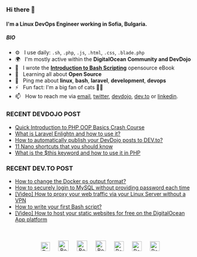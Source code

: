 ### Hi there 👋

#### I'm a Linux DevOps Engineer working in Sofia, Bulgaria.

##### BIO

- ⚙️&nbsp;&nbsp; I use daily: `.sh`, `.php`, `.js`, `.html`, `.css`, `.blade.php`
- 🌍&nbsp;&nbsp; I'm mostly active within the **DigitalOcean Community and DevDojo**
- 📘&nbsp;&nbsp; I wrote the **[Introduction to Bash Scripting](https://github.com/bobbyiliev/introduction-to-bash-scripting)** opensource eBook
- 🌱&nbsp;&nbsp; Learning all about **Open Source**
- 💬&nbsp;&nbsp; Ping me about **linux**, **bash**, **laravel**, **development**, **devops**
- ⚡️&nbsp;&nbsp; Fun fact: I'm a big fan of cats 🐱‍💻
- 📫&nbsp;&nbsp; How to reach me via [email], [twitter], [devdojo], [dev.to] or [linkedin].

### RECENT DEVDOJO POST

<!-- DEVDOJO:START -->
- [Quick Introduction to PHP OOP Basics Crash Course](https://devdojo.com/bobbyiliev/quick-introduction-to-php-oop-basics-crash-course)
- [What is Laravel Enlightn and how to use it?](https://devdojo.com/bobbyiliev/what-is-laravel-enlightn-and-how-to-use-it)
- [How to automatically publish your DevDojo posts to DEV.to?](https://devdojo.com/bobbyiliev/how-to-automatically-publish-your-devdojo-posts-to-devto)
- [11 Nano shortcuts that you should know](https://devdojo.com/bobbyiliev/11-nano-shortcuts-that-you-should-know)
- [What is the $this keyword and how to use it in PHP](https://devdojo.com/bobbyiliev/what-is-the-this-keyword-and-how-to-use-it-in-php)
<!-- DEVDOJO:END -->

### RECENT DEV.TO POST
<!-- BLOG-POST-LIST:START -->
- [How to change the Docker ps output format?](https://dev.to/bobbyiliev/how-to-change-the-docker-ps-output-format-2j6o)
- [How to securely login to MySQL without providing password each time](https://dev.to/bobbyiliev/how-to-securely-login-to-mysql-without-providing-password-each-time-4fm7)
- [[Video] How to proxy your web traffic via your Linux Server without a VPN](https://dev.to/bobbyiliev/video-f8k)
- [How to write your first Bash script?](https://dev.to/bobbyiliev/how-to-write-your-first-bash-script-5667)
- [[Video] How to host your static websites for free on the DigitalOcean App platform](https://dev.to/bobbyiliev/video-how-to-host-your-static-websites-for-free-on-the-digitalocean-app-platform-3doh)
<!-- BLOG-POST-LIST:END -->


<p align="center">
<br><br>
<a href="https://dev.to/bobbyiliev"> 
<img src="https://d2fltix0v2e0sb.cloudfront.net/dev-badge.svg" alt="Bobby Iliev dev to profile" width="24px"/></a>
&emsp;
<a href= "https://instagram.com/bobby.iliev">
<img src="https://img.icons8.com/ios-glyphs/256/000000/instagram-new.svg" alt="Bobby Iliev instagram profile" width="28px"/></a>
&emsp;
<a href="https://www.paypal.com/paypalme/bobbyiliev">
<img src="https://img.icons8.com/ios-glyphs/256/000000/paypal.png" alt="Bobby Iliev pay pal me profile" width="28px"/></a> 
&emsp;
<a href="https://bobbyiliev.com">
<img src="https://img.icons8.com/material/256/000000/globe--v1.png" alt="Bobby Iliev personal website" width="28px"/></a>
&emsp;
<a href="https://linkedin.com/in/bobby-iliev">
<img src="https://img.icons8.com/ios-filled/256/000000/linkedin.svg" alt="Bobby Iliev linked in profile" width="26px"/></a>
&emsp;
<a href="https://twitter.com/bobbyiliev_">
<img src="https://img.icons8.com/ios-filled/256/000000/twitter.svg" alt="Bobby Iliev twitter profile" width="26px"/></a>
&emsp;
<a href="https://youtube.com/channel/UCQWmdHTeAO0UvaNqve9udRw/">
<img src="https://img.icons8.com/ios-filled/256/000000/youtube.svg" alt="Bobby Iliev YouTube profile" width="26px"/></a>
</p>

[email]: mailto:bobby@bobbyiliev.com
[twitter]: https://twitter.com/bobbyiliev_
[devdojo]: https://devdojo.com/bobbyiliev
[dev.to]: https://dev.to/bobbyiliev
[linkedin]: https://www.linkedin.com/in/bobby-iliev
[youtube]: https://youtube.com/channel/UCQWmdHTeAO0UvaNqve9udRw/
